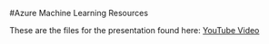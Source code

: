 
#Azure Machine Learning Resources

These are the files for the presentation found here: [YouTube Video](https://www.youtube.com/watch?v=SlJ-zKvAUOE)

